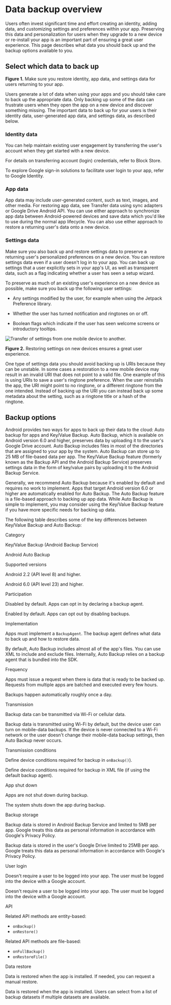 # Data backup overview

Users often invest significant time and effort creating an identity, adding data, and customizing settings and preferences within your app. Preserving this data and personalization for users when they upgrade to a new device or re-install your app is an important part of ensuring a great user experience. This page describes what data you should back up and the backup options available to you.

Select which data to back up
----------------------------

**Figure 1.** Make sure you restore identity, app data, and settings data for users returning to your app.

Users generate a lot of data when using your apps and you should take care to back up the appropriate data. Only backing up some of the data can frustrate users when they open the app on a new device and discover something missing. The important data to back up for your users is their identity data, user-generated app data, and settings data, as described below.

### Identity data

You can help maintain existing user engagement by transferring the user's account when they get started with a new device.

For details on transferring account (login) credentials, refer to Block Store.

To explore Google sign-in solutions to facilitate user login to your app, refer to Google Identity.

### App data

App data may include user-generated content, such as text, images, and other media. For restoring app data, see Transfer data using sync adapters or Google Drive Android API. You can use either approach to synchronize app data between Android-powered devices and save data which you'd like to use during the normal app lifecycle. You can also use either approach to restore a returning user's data onto a new device.

### Settings data

Make sure you also back up and restore settings data to preserve a returning user's personalized preferences on a new device. You can restore settings data even if a user doesn't log in to your app. You can back up settings that a user explicitly sets in your app's UI, as well as transparent data, such as a flag indicating whether a user has seen a setup wizard.

To preserve as much of an existing user's experience on a new device as possible, make sure you back up the following user settings:

*   Any settings modified by the user, for example when using the Jetpack Preference library.
    
*   Whether the user has turned notification and ringtones on or off.
    
*   Boolean flags which indicate if the user has seen welcome screens or introductory tooltips.
    

![Transfer of settings from one mobile device to another.](https://developer.android.com/static/guide/topics/data/images/restore-settings.png)

**Figure 2.** Restoring settings on new devices ensures a great user experience.

One type of settings data you should avoid backing up is URIs because they can be unstable. In some cases a restoration to a new mobile device may result in an invalid URI that does not point to a valid file. One example of this is using URIs to save a user's ringtone preference. When the user reinstalls the app, the URI might point to no ringtone, or a different ringtone from the one intended. Instead of backing up the URI you can instead back up some metadata about the setting, such as a ringtone title or a hash of the ringtone.

Backup options
--------------

Android provides two ways for apps to back up their data to the cloud: Auto backup for apps and Key/Value Backup. Auto Backup, which is available on Android version 6.0 and higher, preserves data by uploading it to the user's Google Drive account. Auto Backup includes files in most of the directories that are assigned to your app by the system. Auto Backup can store up to 25 MB of file-based data per app. The Key/Value Backup feature (formerly known as the Backup API and the Android Backup Service) preserves settings data in the form of key/value pairs by uploading it to the Android Backup Service.

Generally, we recommend Auto Backup because it's enabled by default and requires no work to implement. Apps that target Android version 6.0 or higher are automatically enabled for Auto Backup. The Auto Backup feature is a file-based approach to backing up app data. While Auto Backup is simple to implement, you may consider using the Key/Value Backup feature if you have more specific needs for backing up data.

The following table describes some of the key differences between Key/Value Backup and Auto Backup:

Category

Key/Value Backup (Android Backup Service)

Android Auto Backup

Supported versions

Android 2.2 (API level 8) and higher.

Android 6.0 (API level 23) and higher.

Participation

Disabled by default. Apps can opt in by declaring a backup agent.

Enabled by default. Apps can opt out by disabling backups.

Implementation

Apps must implement a `BackupAgent`. The backup agent defines what data to back up and how to restore data.

By default, Auto Backup includes almost all of the app's files. You can use XML to include and exclude files. Internally, Auto Backup relies on a backup agent that is bundled into the SDK.

Frequency

Apps must issue a request when there is data that is ready to be backed up. Requests from multiple apps are batched and executed every few hours.

Backups happen automatically roughly once a day.

Transmission

Backup data can be transmitted via Wi-Fi or cellular data.

Backup data is transmitted using Wi-Fi by default, but the device user can turn on mobile-data backups. If the device is never connected to a Wi-Fi network or the user doesn't change their mobile-data backup settings, then Auto Backup never occurs.

Transmission conditions

Define device conditions required for backup in `onBackup()`).

Define device conditions required for backup in XML file (if using the default backup agent).

App shut down

Apps are not shut down during backup.

The system shuts down the app during backup.

Backup storage

Backup data is stored in Android Backup Service and limited to 5MB per app. Google treats this data as personal information in accordance with Google's Privacy Policy.

Backup data is stored in the user's Google Drive limited to 25MB per app. Google treats this data as personal information in accordance with Google's Privacy Policy.

User login

Doesn't require a user to be logged into your app. The user must be logged into the device with a Google account.

Doesn't require a user to be logged into your app. The user must be logged into the device with a Google account.

API

Related API methods are entity-based:

*   `onBackup()`
*   `onRestore()`

Related API methods are file-based:

*   `onFullBackup()`
*   `onRestoreFile()`

Data restore

Data is restored when the app is installed. If needed, you can request a manual restore.

Data is restored when the app is installed. Users can select from a list of backup datasets if multiple datasets are available.

